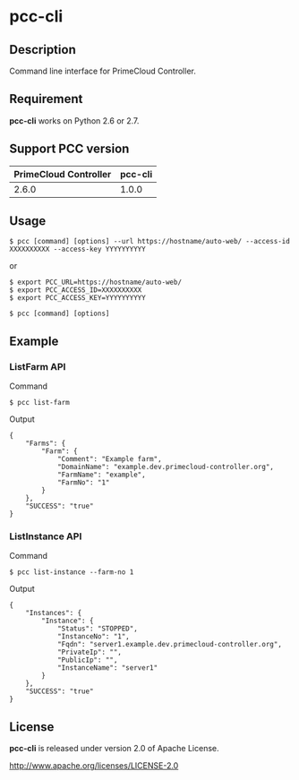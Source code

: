 # pcc-cli

## Description

Command line interface for PrimeCloud Controller.



## Requirement

**pcc-cli** works on Python 2.6 or 2.7.




## Support PCC version

| PrimeCloud Controller | pcc-cli |
|-----------------------|--------------|
| 2.6.0 | 1.0.0 |



## Usage

```
$ pcc [command] [options] --url https://hostname/auto-web/ --access-id XXXXXXXXXX --access-key YYYYYYYYYY
```

or

```
$ export PCC_URL=https://hostname/auto-web/
$ export PCC_ACCESS_ID=XXXXXXXXXX
$ export PCC_ACCESS_KEY=YYYYYYYYYY

$ pcc [command] [options]
```



## Example

### ListFarm API

Command

```
$ pcc list-farm
```

Output

```
{
    "Farms": {
        "Farm": {
            "Comment": "Example farm",
            "DomainName": "example.dev.primecloud-controller.org",
            "FarmName": "example",
            "FarmNo": "1"
        }
    },
    "SUCCESS": "true"
}
```

### ListInstance API

Command

```
$ pcc list-instance --farm-no 1
```

Output

```
{
    "Instances": {
        "Instance": {
            "Status": "STOPPED",
            "InstanceNo": "1",
            "Fqdn": "server1.example.dev.primecloud-controller.org",
            "PrivateIp": "",
            "PublicIp": "",
            "InstanceName": "server1"
        }
    },
    "SUCCESS": "true"
}
```



## License

**pcc-cli** is released under version 2.0 of Apache License.

http://www.apache.org/licenses/LICENSE-2.0

